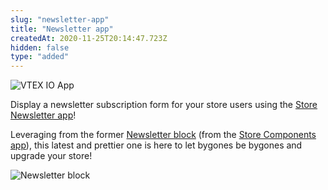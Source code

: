 ```yaml
---
slug: "newsletter-app"
title: "Newsletter app"
createdAt: 2020-11-25T20:14:47.723Z
hidden: false
type: "added"
---
```


![VTEX IO App](https://img.shields.io/badge/-VTEX%20IO%20App-orange)

Display a newsletter subscription form for your store users using the [Store Newsletter app](https://vtex.io/docs/components/all/vtex.store-newsletter/)!

Leveraging from the former [Newsletter block](https://github.com/vtex-apps/store-components/blob/master/docs/Newsletter.md) (from the [Store Components app](https://vtex.io/docs/components/all/vtex.store-components/)), this latest and prettier one is here to let bygones be bygones and upgrade your store!

![Newsletter block](https://cdn.jsdelivr.net/gh/vtexdocs/dev-portal-content@readme-docs/docs/release-notes/b8da3f0-newsletter_14.png)
